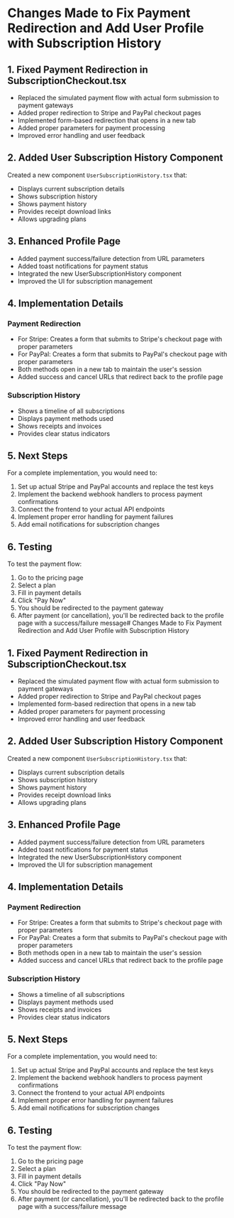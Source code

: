 # Changes Made to Fix Payment Redirection and Add User Profile with Subscription History

## 1. Fixed Payment Redirection in SubscriptionCheckout.tsx

- Replaced the simulated payment flow with actual form submission to payment gateways
- Added proper redirection to Stripe and PayPal checkout pages
- Implemented form-based redirection that opens in a new tab
- Added proper parameters for payment processing
- Improved error handling and user feedback

## 2. Added User Subscription History Component

Created a new component `UserSubscriptionHistory.tsx` that:
- Displays current subscription details
- Shows subscription history
- Shows payment history
- Provides receipt download links
- Allows upgrading plans

## 3. Enhanced Profile Page

- Added payment success/failure detection from URL parameters
- Added toast notifications for payment status
- Integrated the new UserSubscriptionHistory component
- Improved the UI for subscription management

## 4. Implementation Details

### Payment Redirection
- For Stripe: Creates a form that submits to Stripe's checkout page with proper parameters
- For PayPal: Creates a form that submits to PayPal's checkout page with proper parameters
- Both methods open in a new tab to maintain the user's session
- Added success and cancel URLs that redirect back to the profile page

### Subscription History
- Shows a timeline of all subscriptions
- Displays payment methods used
- Shows receipts and invoices
- Provides clear status indicators

## 5. Next Steps

For a complete implementation, you would need to:

1. Set up actual Stripe and PayPal accounts and replace the test keys
2. Implement the backend webhook handlers to process payment confirmations
3. Connect the frontend to your actual API endpoints
4. Implement proper error handling for payment failures
5. Add email notifications for subscription changes

## 6. Testing

To test the payment flow:
1. Go to the pricing page
2. Select a plan
3. Fill in payment details
4. Click "Pay Now"
5. You should be redirected to the payment gateway
6. After payment (or cancellation), you'll be redirected back to the profile page with a success/failure message# Changes Made to Fix Payment Redirection and Add User Profile with Subscription History

## 1. Fixed Payment Redirection in SubscriptionCheckout.tsx

- Replaced the simulated payment flow with actual form submission to payment gateways
- Added proper redirection to Stripe and PayPal checkout pages
- Implemented form-based redirection that opens in a new tab
- Added proper parameters for payment processing
- Improved error handling and user feedback

## 2. Added User Subscription History Component

Created a new component `UserSubscriptionHistory.tsx` that:
- Displays current subscription details
- Shows subscription history
- Shows payment history
- Provides receipt download links
- Allows upgrading plans

## 3. Enhanced Profile Page

- Added payment success/failure detection from URL parameters
- Added toast notifications for payment status
- Integrated the new UserSubscriptionHistory component
- Improved the UI for subscription management

## 4. Implementation Details

### Payment Redirection
- For Stripe: Creates a form that submits to Stripe's checkout page with proper parameters
- For PayPal: Creates a form that submits to PayPal's checkout page with proper parameters
- Both methods open in a new tab to maintain the user's session
- Added success and cancel URLs that redirect back to the profile page

### Subscription History
- Shows a timeline of all subscriptions
- Displays payment methods used
- Shows receipts and invoices
- Provides clear status indicators

## 5. Next Steps

For a complete implementation, you would need to:

1. Set up actual Stripe and PayPal accounts and replace the test keys
2. Implement the backend webhook handlers to process payment confirmations
3. Connect the frontend to your actual API endpoints
4. Implement proper error handling for payment failures
5. Add email notifications for subscription changes

## 6. Testing

To test the payment flow:
1. Go to the pricing page
2. Select a plan
3. Fill in payment details
4. Click "Pay Now"
5. You should be redirected to the payment gateway
6. After payment (or cancellation), you'll be redirected back to the profile page with a success/failure message